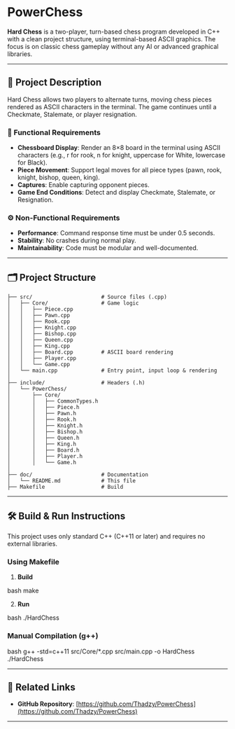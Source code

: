# PowerChess

**Hard Chess** is a two-player, turn-based chess program developed in C++ with a clean project structure, using terminal-based ASCII graphics. The focus is on classic chess gameplay without any AI or advanced graphical libraries.

---

## 📖 Project Description

Hard Chess allows two players to alternate turns, moving chess pieces rendered as ASCII characters in the terminal. The game continues until a Checkmate, Stalemate, or player resignation.

### 🎯 Functional Requirements

* **Chessboard Display**: Render an 8×8 board in the terminal using ASCII characters (e.g., r for rook, n for knight, uppercase for White, lowercase for Black).
* **Piece Movement**: Support legal moves for all piece types (pawn, rook, knight, bishop, queen, king).
* **Captures**: Enable capturing opponent pieces.
* **Game End Conditions**: Detect and display Checkmate, Stalemate, or Resignation.

### ⚙️ Non-Functional Requirements

* **Performance**: Command response time must be under 0.5 seconds.
* **Stability**: No crashes during normal play.
* **Maintainability**: Code must be modular and well-documented.

---

## 🗂️ Project Structure

```PowerChess/
├── src/                      # Source files (.cpp)
│   ├── Core/                 # Game logic
│   │   ├── Piece.cpp
│   │   ├── Pawn.cpp
│   │   ├── Rook.cpp
│   │   ├── Knight.cpp
│   │   ├── Bishop.cpp
│   │   ├── Queen.cpp
│   │   ├── King.cpp
│   │   ├── Board.cpp         # ASCII board rendering
│   │   ├── Player.cpp
│   │   └── Game.cpp
│   └── main.cpp              # Entry point, input loop & rendering
│
├── include/                  # Headers (.h)
│   └── PowerChess/
│       ├── Core/
│       │   ├── CommonTypes.h
│       │   ├── Piece.h
│       │   ├── Pawn.h
│       │   ├── Rook.h
│       │   ├── Knight.h
│       │   ├── Bishop.h
│       │   ├── Queen.h
│       │   ├── King.h
│       │   ├── Board.h
│       │   ├── Player.h
│       │   └── Game.h
│
├── doc/                      # Documentation
│   └── README.md             # This file
├── Makefile                  # Build 
```
---

## 🛠️ Build & Run Instructions

This project uses only standard C++ (C++11 or later) and requires no external libraries.

### Using Makefile

1. **Build**

   
bash
   make
   

2. **Run**

   
bash
   ./HardChess
   


### Manual Compilation (g++)

bash
g++ -std=c++11 src/Core/*.cpp src/main.cpp -o HardChess
./HardChess

---

## 🔗 Related Links

* **GitHub Repository**: [https://github.com/Thadzy/PowerChess](https://github.com/Thadzy/PowerChess)

---
